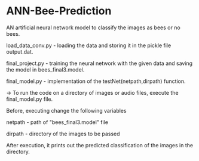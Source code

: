 # ANN-Bee-Prediction
AN artificial neural network model to classify the images as bees or no bees.


load_data_conv.py - loading the data and storing it in the pickle file output.dat.

final_project.py - training the neural network with the given data and saving the model in bees_final3.model.

final_model.py - implementation of the testNet(netpath,dirpath) function.

-> To run the code on a directory of images or audio files, execute the final_model.py file.

Before, executing change the following variables

netpath - path of "bees_final3.model" file

dirpath - directory of the images to be passed

After execution, it prints out the predicted classification of the images in the directory. 
